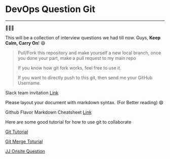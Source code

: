 # DevOps Question Git
---
:tada::tada::tada:

This will be a collection of interview questions we had till now.
Guys, **Keep Calm, Carry On**! :smile:


> Pull/Fork this repository and make yourself a new local branch, once you done your part, make a pull request to my main repo
>
> If you know how git fork works, feel free to use it.
>
> If you want to directly push to this git, then send me your GitHub Username.

Slack team invitation [Link](https://join.slack.com/t/marlabsdevopsteam/shared_invite/MjI4NzYyOTE2ODUyLTE1MDMwNzk5NDctNGEwNDE2ZGRkMg)

Please layout your document with markdown syntax. (For Better reading) :smile:

Github Flavor Markdown Cheatsheet [Link](https://guides.github.com/features/mastering-markdown/)

Here are some good tutorial for how to use git to collaborate

[Git Tutorial](https://www.atlassian.com/git/tutorials/learn-git-with-bitbucket-cloud)

[Git Merge Toturial](https://www.atlassian.com/git/tutorials/git-merge)

[JJ Onsite Question](https://github.com/lovejoey11/DevOps_Question_Git_MLBS/blob/master/J%26J%20Onsite%20question.md)

